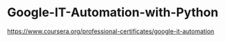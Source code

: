 # Google-IT-Automation-with-Python
https://www.coursera.org/professional-certificates/google-it-automation
